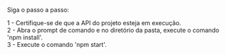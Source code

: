 Siga o passo a passo: 

1 - Certifique-se de que a API do projeto esteja em execução.  
2 - Abra o prompt de comando e no diretório da pasta, execute o comando 'npm install'.  
3 - Execute o comando 'npm start'.  
